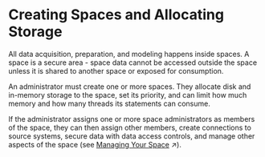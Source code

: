 <!-- loio2ace657356d54199b0b87d2327b1a70b -->

# Creating Spaces and Allocating Storage

All data acquisition, preparation, and modeling happens inside spaces. A space is a secure area - space data cannot be accessed outside the space unless it is shared to another space or exposed for consumption.

An administrator must create one or more spaces. They allocate disk and in-memory storage to the space, set its priority, and can limit how much memory and how many threads its statements can consume.

If the administrator assigns one or more space administrators as members of the space, they can then assign other members, create connections to source systems, secure data with data access controls, and manage other aspects of the space \(see [Managing Your Space](https://help.sap.com/viewer/be5967d099974c69b77f4549425ca4c0/cloud/en-US/268ea7e3e8d448deaab420219477064d.html "All data acquisition, preparation, and modeling happens inside spaces. A space is a secure area - space data cannot be accessed outside the space unless it is shared to another space or exposed for consumption.") :arrow_upper_right:\).

